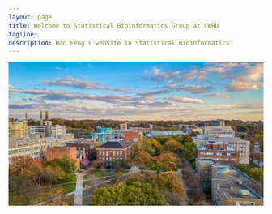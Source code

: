 ```yaml
---
layout: page
title: Welcome to Statistical Bioinformatics Group at CWRU
tagline: 
description: Hao Feng's website in Statistical Bioinformatics
---
```

<div class="jumbotron">
 



<p align="center">
  <img src="./assets/pics/CWRUcampus.jpg" alt="CWRUcampus" width="950"/>
</p>


</div>
        	
